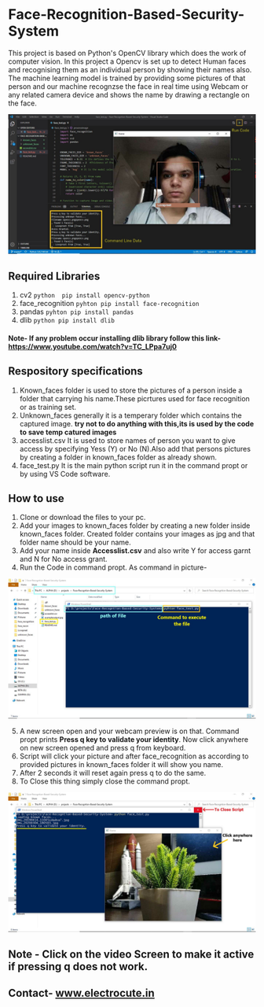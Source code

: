 # Face-Recognition-Based-Security-System

This project is based on Python's OpenCV library which does the work of computer vision. In this project a Opencv is set up to detect Human faces and recognising them as an individual person by showing their names also. The machine learning model is trained by providing some pictures of that person and our machine recognzse the face in real time using Webcam or any related camera device and shows the name by drawing a rectangle on the face.   

![](exampleoutput.jpg)

## Required Libraries 
1. cv2                ```python 
                      pip install opencv-python
                      ```
2. face_recognition   ```pyhton
                      pip install face-recognition
                      ```
3. pandas             ```pyhton
                      pip install pandas
                      ```
4. dlib               ```python
                      pip install dlib
                      ```
#### Note- If any problem occur installing dlib library follow this link- https://www.youtube.com/watch?v=TC_LPpa7uj0 

## Respository specifications
1. Known_faces folder is used to store the pictures of a person inside a folder that carrying his name.These picrtures used for face recognition or as training set.
2. Unknown_faces generally it is a temperary folder which contains the captured image. **try not to do anything with this,its is used by the code to save temp catured images**
3. accesslist.csv It is used to store names of person you want to give access by specifying Yess (Y) or No (N).Also add that persons pictures by creating a folder in known_faces folder as already shown.
4. face_test.py It is the main python script run it in the command propt or by using VS Code software.


## How to use 
1. Clone or download the files to your pc.
2. Add your images to known_faces folder by creating a new folder inside known_faces folder. Created folder contains your images as jpg and that folder name should be your name.
3. Add your name inside **Accesslist.csv** and also write Y for access garnt and N for No access grant.
4. Run the Code in command propt. As command in picture-

![](cmdrun.jpg)

5. A new screen open and your webcam preview is on that. Command propt prints **Press q key to validate your identity**. Now click anywhere on new screen opened and press q from keyboard.
6. Script will click your picture and after face_recognition as according to provided pictures in known_faces folder it will show you name.
7. After 2 seconds it will reset again press q to do the same.
8. To Close this thing simply close the command propt.

![](instructions.jpg)

## Note - Click on the video Screen to make it active if pressing q does not work.

## Contact- www.electrocute.in

